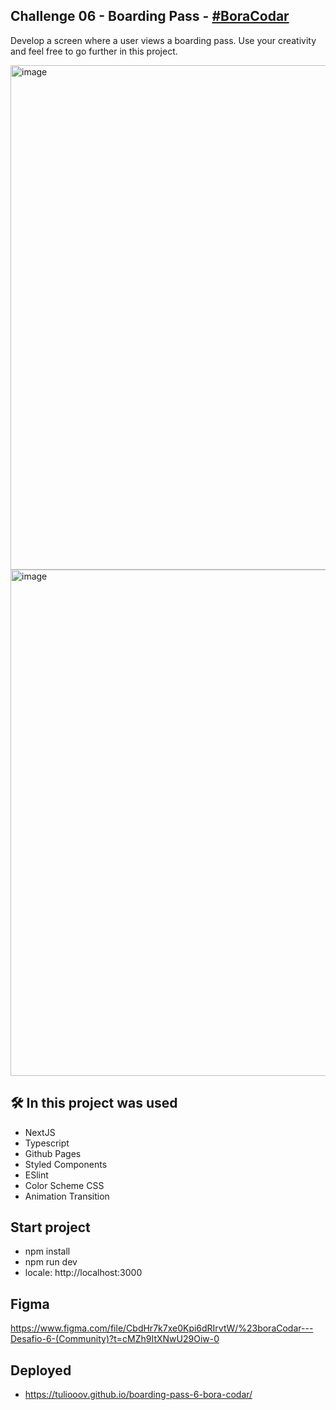 
## Challenge 06 - Boarding Pass - <a href="https://www.rocketseat.com.br/boracodar/desafios-anteriores/um-cartao-de-embarque-desafio-06">#BoraCodar</a>
Develop a screen where a user views a boarding pass. Use your creativity and feel free to go further in this project.

<img width="807" alt="image" src="https://user-images.githubusercontent.com/28486303/218342499-6941f69f-a6ee-4156-b977-5dd90f018efb.png">
<img width="810" alt="image" src="https://user-images.githubusercontent.com/28486303/218342556-3b335cbe-31bc-4591-9ecb-941d36aad49e.png">

## 🛠️ In this project was used
- NextJS
- Typescript
- Github Pages
- Styled Components
- ESlint
- Color Scheme CSS
- Animation Transition

## Start project

- npm install
- npm run dev
- locale: http://localhost:3000

## Figma
https://www.figma.com/file/CbdHr7k7xe0Kpi6dRIrvtW/%23boraCodar---Desafio-6-(Community)?t=cMZh9ItXNwU29Oiw-0

## Deployed
- https://tuliooov.github.io/boarding-pass-6-bora-codar/
